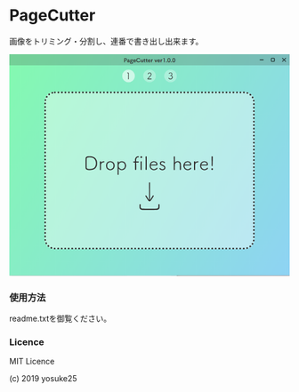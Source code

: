 # PageCutter

画像をトリミング・分割し、連番で書き出し出来ます。

![](https://raw.githubusercontent.com/yosuke25/PageCutter/master/sample.png)

### 使用方法
readme.txtを御覧ください。

### Licence
MIT Licence

(c) 2019 yosuke25
